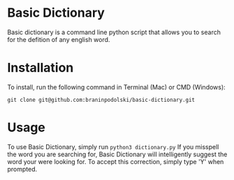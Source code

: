 # Basic Dictionary
Basic dictionary is a command line python script that allows you to search for the defition of any english word.


# Installation
To install, run the following command in Terminal (Mac) or CMD (Windows):

`git clone git@github.com:braninpodolski/basic-dictionary.git`

# Usage
To use Basic Dictionary, simply run `python3 dictionary.py`
If you misspell the word you are searching for, Basic Dictionary will intelligently suggest the word your were looking for. To accept this correction, simply type 'Y' when prompted.
